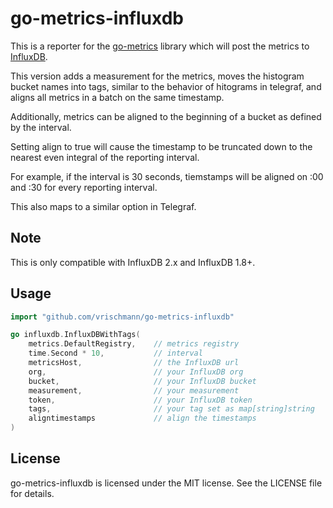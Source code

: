 go-metrics-influxdb
===================

This is a reporter for the [go-metrics](https://github.com/rcrowley/go-metrics) library which will post the metrics to [InfluxDB](https://influxdb.com/).

This version adds a measurement for the metrics, moves the histogram bucket names into tags, similar to the behavior of hitograms in telegraf, and aligns all metrics in a batch on the same timestamp.

Additionally, metrics can be aligned to the beginning of a bucket as defined by the interval.

Setting align to true will cause the timestamp to be truncated down to the nearest even integral of the reporting interval.

For example, if the interval is 30 seconds, tiemstamps will be aligned on :00 and :30 for every reporting interval.

This also maps to a similar option in Telegraf.

Note
----

This is only compatible with InfluxDB 2.x and InfluxDB 1.8+.

Usage
-----

```go
import "github.com/vrischmann/go-metrics-influxdb"

go influxdb.InfluxDBWithTags(
    metrics.DefaultRegistry,    // metrics registry
    time.Second * 10,           // interval
    metricsHost,                // the InfluxDB url
    org,                        // your InfluxDB org
    bucket,                     // your InfluxDB bucket
    measurement,                // your measurement
    token,                      // your InfluxDB token
    tags,                       // your tag set as map[string]string
    aligntimestamps             // align the timestamps
)
```

License
-------

go-metrics-influxdb is licensed under the MIT license. See the LICENSE file for details.
